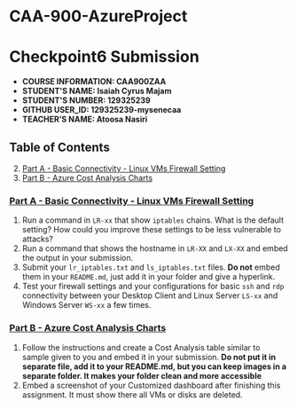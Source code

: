 # CAA-900-AzureProject

# Checkpoint6 Submission

- **COURSE INFORMATION: CAA900ZAA**
- **STUDENT’S NAME: Isaiah Cyrus Majam**
- **STUDENT'S NUMBER: 129325239**
- **GITHUB USER_ID: 129325239-mysenecaa**
- **TEACHER’S NAME: Atoosa Nasiri**

## Table of Contents

2. [Part A - Basic Connectivity - Linux VMs Firewall Setting](#part-a---basic-connectivity---linux-vms-firewall-setting)
3. [Part B - Azure Cost Analysis Charts](#part-b---azure-cost-analysis-charts)


### [Part A - Basic Connectivity - Linux VMs Firewall Setting](#part-a---basic-connectivity---linux-vms-firewall-setting)

1. Run a command in `LR-xx` that show `iptables` chains. What is the default setting? How could you improve these settings to be less vulnerable to attacks?
2. Run a command that shows the hostname in `LR-XX` and `LX-XX` and embed the output in your submission.
3. Submit your `lr_iptables.txt` and `ls_iptables.txt` files. **Do not** embed them in your `README.md`, just add it in your folder and give a hyperlink.
4. Test your firewall settings and your configurations for basic `ssh` and `rdp` connectivity between your Desktop Client and Linux Server `LS-xx` and Windows Server `WS-xx` a few times.


### [Part B - Azure Cost Analysis Charts](#part-b---azure-cost-analysis-charts)


1. Follow the instructions and create a Cost Analysis table similar to sample given to you and embed it in your submission. **Do not put it in separate file, add it to your README.md, but you can keep images in a separate folder. It makes your folder clean and more accessible**
2. Embed a screenshot of your Customized dashboard after finishing this assignment. It must show there all VMs or disks are deleted.

